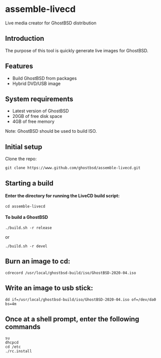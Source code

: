 assemble-livecd
===============
Live media creator for GhostBSD distribution

## Introduction
The purpose of this tool is quickly generate live images for GhostBSD.

## Features
* Build GhostBSD from packages
* Hybrid DVD/USB image

## System requirements
* Latest version of GhostBSD 
* 20GB of free disk space
* 4GB of free memory

Note: GhostBSD should be used to build ISO.

## Initial setup
Clone the repo:
```
git clone https://www.github.com/ghostbsd/assemble-livecd.git
```
## Starting a build
#### Enter the directory for running the LiveCD build script:
```
cd assemble-livecd
```

#### To build a GhostBSD 
```
./build.sh -r release
```
or
```
./build.sh -r devel
```

## Burn an image to cd:
```
cdrecord /usr/local/ghostbsd-build/iso/GhostBSD-2020-04.iso
```

## Write an image to usb stick:
```
dd if=/usr/local/ghostbsd-build/iso/GhostBSD-2020-04.iso of=/dev/da0 bs=4m
```

## Once at a shell prompt, enter the following commands
```
su
dhcpcd
cd /etc
./rc.install
```
